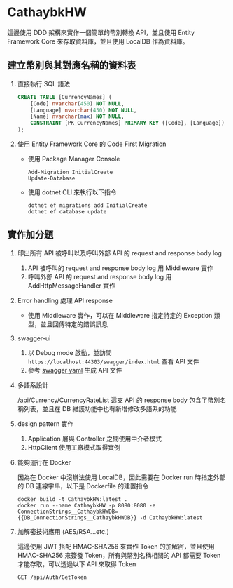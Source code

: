 # CathaybkHW

這邊使用 DDD 架構來實作一個簡單的幣別轉換 API，並且使用 Entity Framework Core 來存取資料庫，並且使用 LocalDB 作為資料庫。

## 建立幣別與其對應名稱的資料表

1. 直接執行 SQL 語法
    ```sql
    CREATE TABLE [CurrencyNames] (
        [Code] nvarchar(450) NOT NULL,
        [Language] nvarchar(450) NOT NULL,
        [Name] nvarchar(max) NOT NULL,
        CONSTRAINT [PK_CurrencyNames] PRIMARY KEY ([Code], [Language])
    );
    ```

2. 使用 Entity Framework Core 的 Code First Migration
    - 使用 Package Manager Console
        ```Visual Studio
        Add-Migration InitialCreate
        Update-Database
        ```
    - 使用 dotnet CLI 來執行以下指令
        ```shell
        dotnet ef migrations add InitialCreate
        dotnet ef database update
        ```



## 實作加分題
1. 印出所有 API 被呼叫以及呼叫外部 API 的 request and response body log
    1. API 被呼叫的 request and response body log 用 Middleware 實作
    2. 呼叫外部 API 的 request and response body log 用 AddHttpMessageHandler 實作

2. Error handling 處理 API response
    - 使用 Middleware 實作，可以在 Middleware 指定特定的 Exception 類型，並且回傳特定的錯誤訊息

3. swagger-ui
    
    1. 以 Debug mode 啟動，並訪問 `https://localhost:44303/swagger/index.html` 查看 API 文件
    2. 參考 [swagger yaml](./swagger-ui.yaml) 生成 API 文件

4. 多語系設計

    /api/Currency/CurrencyRateList 這支 API 的 response body 包含了幣別名稱列表，並且在  DB 維護功能中也有新增修改多語系的功能

5. design pattern 實作

    1. Application 層與 Controller 之間使用中介者模式
    2. HttpClient 使用工廠模式取得實例

6. 能夠運行在 Docker

    因為在 Docker 中沒辦法使用 LocalDB，因此需要在 Docker run 時指定外部的 DB 連線字串，以下是 Dockerfile 的建置指令
    ```shell
    docker build -t CathaybkHW:latest .
    docker run --name CathaybkHW -p 8080:8080 -e ConnectionStrings__CathaybkHWDB={{DB_ConnectionStrings__CathaybkHWDB}} -d CathaybkHW:latest
    ```

7. 加解密技術應用 (AES/RSA…etc.)

    這邊使用 JWT 搭配 HMAC-SHA256 來實作 Token 的加解密，並且使用 HMAC-SHA256 來簽發 Token，所有與幣別名稱相關的 API 都需要 Token 才能存取，可以透過以下 API 來取得 Token
    ```
    GET /api/Auth/GetToken
    ```